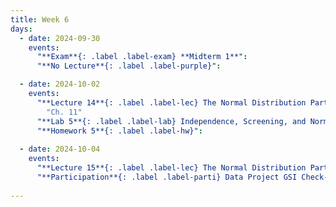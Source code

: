 ```yaml
---
title: Week 6
days:
  - date: 2024-09-30
    events:
      "**Exam**{: .label .label-exam} **Midterm 1**":
      "**No Lecture**{: .label .label-purple}":

  - date: 2024-10-02
    events:
      "**Lecture 14**{: .label .label-lec} The Normal Distribution Part I ": 
        "Ch. 11"
      "**Lab 5**{: .label .label-lab} Independence, Screening, and Normal Distribution (Due Oct 4th)":
      "**Homework 5**{: .label .label-hw}":
      
  - date: 2024-10-04
    events:
      "**Lecture 15**{: .label .label-lec} The Normal Distribution Part II ":
      "**Participation**{: .label .label-parti} Data Project GSI Check-In ":
      
---
```

